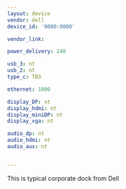 ```yaml
---
layout: device
vendor: dell
device_id: '0000:0000'

vendor_link:

power_delivery: 240

usb_3: nt
usb_2: nt
type_c: TB3

ethernet: 1000

display_DP: nt
display_hdmi: nt
display_miniDP: nt
display_vga: nt

audio_dp: nt
audio_hdmi: nt
audio_aux: nt


---
```


This is typical corporate dock from Dell